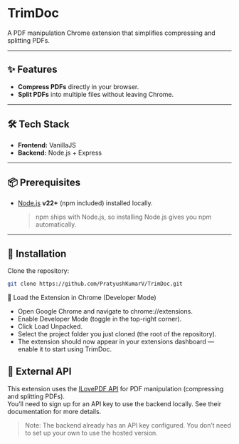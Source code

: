 # TrimDoc  

A PDF manipulation Chrome extension that simplifies compressing and splitting PDFs.

---

## ✨ Features  
- **Compress PDFs** directly in your browser.  
- **Split PDFs** into multiple files without leaving Chrome.  

---

## 🛠️ Tech Stack  

- **Frontend:** VanillaJS  
- **Backend:** Node.js + Express  

---

## 📦 Prerequisites  

- [Node.js](https://nodejs.org/) **v22+** (npm included) installed locally.  
  > npm ships with Node.js, so installing Node.js gives you npm automatically.

---

## 🚀 Installation  

Clone the repository:

```bash
git clone https://github.com/PratyushKumarV/TrimDoc.git
```

🧩 Load the Extension in Chrome (Developer Mode)

- Open Google Chrome and navigate to chrome://extensions.
- Enable Developer Mode (toggle in the top-right corner).
- Click Load Unpacked.
- Select the project folder you just cloned (the root of the repository).
- The extension should now appear in your extensions dashboard — enable it to start using TrimDoc.
  
## 📝 External API

This extension uses the [ILovePDF API](https://developer.ilovepdf.com/docs) for PDF manipulation (compressing and splitting PDFs).  
You’ll need to sign up for an API key to use the backend locally. See their documentation for more details.
> Note: The backend already has an API key configured. You don’t need to set up your own to use the hosted version.


